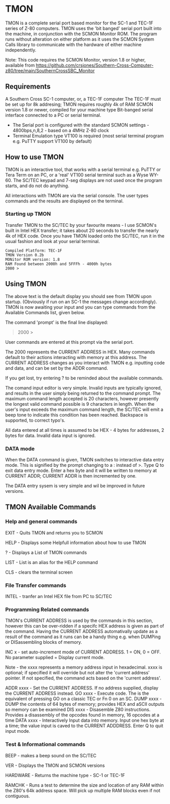 # TMON
TMON is a complete serial port based monitor for the SC-1 and TEC-1F series of Z-80 computers. TMON uses the 'bit banged' serial port built into the machine, in conjunction with the SCMON Monitor ROM. The program runs without alteration on either platform as it uses the SCMON System Calls library to communicate with the hardware of either machine independently.

Note: This code requires the SCMON Monitor, version 1.8 or higher, available from https://github.com/crsjones/Southern-Cross-Computer-z80/tree/main/SouthernCrossSBC_Monitor


## Requirements

A Southern Cross SC-1 computer, or, a TEC-1F computer
The TEC-1F must be set up for 8k addresing; TMON requires roughly 4k of RAM
SCMON version 1.8 or newer, compiled for your machine type
Bit-banged serial interface connected to a PC or serial terminal.
 - The Serial port is configured with the standard SCMON settings - 4800bps,n,8,2 - based on a 4MHz Z-80 clock
 - Terminal Emulation type VT100 is required (most serial terminal program e.g. PuTTY support VT100 by default)

## How to use TMON

TMON is an interactive tool, that works with a serial terminal e.g. PuTTY or Tera Term on an PC, or a 'real' VT100 serial terminal such as a Wyse WY-60. The SC/TEC keypad and 7-seg displays are not used once the program starts, and do not do anything.

All interactions with TMON are via the serial console. The user types commands and the results are displayed on the terminal.

### Starting up TMON

Transfer TMON to the SC/TEC by your favourite means - I use SCMON's built in Intel HEX transfer; it takes about 20 seconds to transfer the nearly 4k of HEX code. Once you have TMON loaded onto the SC/TEC, run it in the usual fashion and look at your serial terminal.

```
Compiled Platform: TEC-1F
TMON Version 0.2b
MONitor ROM version: 1.8
RAM Found between 2000h and 5FFFh - 4000h bytes
2000 >
```

## Using TMON

The above text is the default display you should see from TMON upon startup. (Obviously if run on an SC-1 the messages change accordingly). TMON is now awaiting your input and you can type commands from the Available Commands list, given below.

The command 'prompt' is the final line displayed:

> 2000 > 

User commands are entered at this prompt via the serial port.

The 2000 represents the CURRENT ADDRESS in HEX. Many commands default to their actions interacting with memory at this address. The CURRENT ADDRESS changes as you interact with TMON e.g. inputting code and data, and can be set by the ADDR command.

If you get lost, try entering ? to be reminded about the available commands.

The comand input editor is very simple. Invalid inputs are typically ignored, and results in the user simply being returned to the command prompt. The maximum command length accepted is 20 characters, however presently the longest valid command possible is 9 characters in length. When the user's input exceeds the maximum command length, the SC/TEC will emit a beep tone to indicate this condition has been reached. Backspace is supported, to correct typo's.

All data entered at all times is assumed to be HEX - 4 bytes for addresses, 2 bytes for data. Invalid data input is ignored.

### DATA mode

When the DATA command is given, TMON switches to interactive data entry mode. This is signified by the prompt changing to a : instead of >. Type Q to exit data entry mode. Enter a hex byte and it will be written to memory at CURRENT ADDR; CURRENT ADDR is then incremented by one.

The DATA entry sysem is very simple and wil be improved in future versions.


## TMON Available Commands

### Help  and general commands

EXIT  - Quits TMON and returns you to SCMON

HELP  - Displays some Helpfull information about how to use TMON

? - Displays a List of TMON commands

LIST - List is an alias for the HELP command

CLS - clears the terminal screen

### File Transfer commands

INTEL - tranfer an Intel HEX file from PC to SC/TEC

### Programming Related commands

TMON's CURRENT ADDRESS is used by the commands in this section, however this can be over-ridden if a specifc HEX address is given as part of the command. Having the CURRENT ADDRESS automativally update as a result of the command as it runs can be a handy thing e.g. when DUMPing or DISassembling blocks of memory.

INC x - set auto-increment mode of CURRENT ADDRESS. 1 = ON, 0 = OFF. No parameter supplied = Display current mode.

Note - the xxxx represents a memory address input in hexadecimal. xxxx is optional; if specified it will override but not alter the 'current address' pointer. If not specified, the command acts based on the 'current address'.

ADDR xxxx - Set the CURRENT ADDRESS. If no address supplied, display the CURRENT ADDRESS instead.
GO xxxx - Execute code. The is the equivalent of pressing GO on a classic TEC or Fn 0 on an SC.
DUMP xxxx - DUMP the contents of 64 bytes of memory; provides HEX and aSCII outputs so memory can be examined
DIS xxxx - Disasemble Z80 instructions. Provides a disassembly of the opcodes found in memory, 16 opcodes at a time
DATA xxxx - Interactively Input data into memory. Input one hex byte at a time; the value input is caved to the CURRENT ADDDRESS. Enter Q to quit input mode.

### Test & Informational commands

BEEP  - makes a beep sound on the SC/TEC

VER - Displays the TMON and SCMON versions

HARDWARE - Returns the machine type - SC-1 or TEC-1F

RAMCHK - Runs a test to determine the size and location of any RAM within the Z80's 64k address space. Will pick up multiple RAM blocks even if not contiguous.

